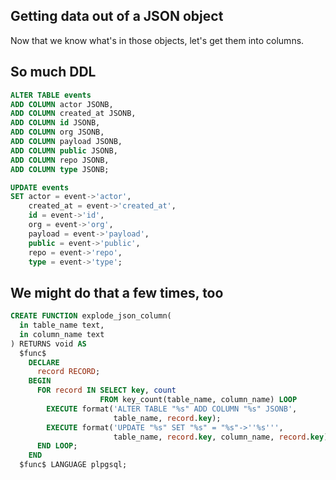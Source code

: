 ## Getting data out of a JSON object

Now that we know what's in those objects, let's get them into columns.


## So much DDL

```sql
ALTER TABLE events
ADD COLUMN actor JSONB,
ADD COLUMN created_at JSONB,
ADD COLUMN id JSONB,
ADD COLUMN org JSONB,
ADD COLUMN payload JSONB,
ADD COLUMN public JSONB,
ADD COLUMN repo JSONB,
ADD COLUMN type JSONB;
```


```sql
UPDATE events
SET actor = event->'actor',
    created_at = event->'created_at',
    id = event->'id',
    org = event->'org',
    payload = event->'payload',
    public = event->'public',
    repo = event->'repo',
    type = event->'type';
```


## We might do that a few times, too

```sql
CREATE FUNCTION explode_json_column(
  in table_name text,
  in column_name text
) RETURNS void AS
  $func$
    DECLARE
      record RECORD;
    BEGIN
      FOR record IN SELECT key, count
                    FROM key_count(table_name, column_name) LOOP
        EXECUTE format('ALTER TABLE "%s" ADD COLUMN "%s" JSONB',
                       table_name, record.key);
        EXECUTE format('UPDATE "%s" SET "%s" = "%s"->''%s''',
                       table_name, record.key, column_name, record.key);
      END LOOP;
    END
  $func$ LANGUAGE plpgsql;
```
